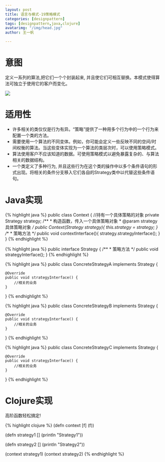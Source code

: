 ```yaml
---
layout: post
title: 语言与模式-19策略模式
categories: [designpattern]
tags: [designpattern,java,clojure]
avatarimg: "/img/head.jpg"
author: 王一帆

---
```


# 意图

定义一系列的算法,把它们一个个封装起来, 并且使它们可相互替换。本模式使得算法可独立于使用它的客户而变化。

![]({{site.IMG_PATH}}/assets/designpattern/strategy.jpg)

# 适用性

- 许多相关的类仅仅是行为有异。“策略”提供了一种用多个行为中的一个行为来配置一个类的方法。
- 需要使用一个算法的不同变体。例如，你可能会定义一些反映不同的空间/时间权衡的算法。当这些变体实现为一个算法的类层次时，可以使用策略模式。
- 算法使用客户不应该知道的数据。可使用策略模式以避免暴露复杂的、与算法相关的数据结构。
- 一个类定义了多种行为, 并且这些行为在这个类的操作中以多个条件语句的形式出现。将相关的条件分支移入它们各自的Strategy类中以代替这些条件语句。

# Java实现

{% highlight java %}
public class Context {
    //持有一个具体策略的对象
    private Strategy strategy;
    /**
     * 构造函数，传入一个具体策略对象
     * @param strategy    具体策略对象
     */
    public Context(Strategy strategy){
        this.strategy = strategy;
    }
    /**
     * 策略方法
     */
    public void contextInterface(){
        strategy.strategyInterface();
    }
}
{% endhighlight %}

<!-- more -->

{% highlight java %}
public interface Strategy {
    /**
     * 策略方法
     */
    public void strategyInterface();
}
{% endhighlight %}

{% highlight java %}
public class ConcreteStrategyA implements Strategy {

    @Override
    public void strategyInterface() {
        //相关的业务
    }
}
{% endhighlight %}

{% highlight java %}
public class ConcreteStrategyB implements Strategy {

    @Override
    public void strategyInterface() {
        //相关的业务
    }
}
{% endhighlight %}

{% highlight java %}
public class ConcreteStrategyC implements Strategy {

    @Override
    public void strategyInterface() {
        //相关的业务
    }
}
{% endhighlight %}

# Clojure实现

高阶函数轻松搞定!

{% highlight clojure %}
(defn context [f]
   (f))

(defn strategy1 []
  (println "Strategy1"))

(defn strategy2 []
  (println "Strategy2"))

(context strategy1)
(context strategy2)
{% endhighlight %}
